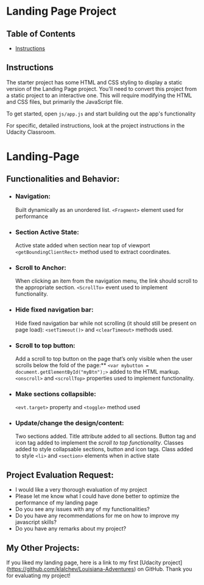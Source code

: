 # Landing Page Project

## Table of Contents

* [Instructions](#instructions)

## Instructions

The starter project has some HTML and CSS styling to display a static version of the Landing Page project. You'll need to convert this project from a static project to an interactive one. This will require modifying the HTML and CSS files, but primarily the JavaScript file.

To get started, open `js/app.js` and start building out the app's functionality

For specific, detailed instructions, look at the project instructions in the Udacity Classroom.
# Landing-Page

## Functionalities and Behavior:

* ### **Navigation:**
  Built dynamically as an unordered list. `<Fragment>` element used for performance

* ### **Section Active State:**
  Active state added when section near top of viewport `<getBoundingClientRect>` method used to extract coordinates.

* ### **Scroll to Anchor:**
  When clicking an item from the navigation menu, the link should scroll to the appropriate section. `<ScrollTo>` event used to implement functionality.

* ### **Hide fixed navigation bar:**
  Hide fixed navigation bar while not scrolling (it should still be present on page load): `<setTimeout()>` and `<clearTimeout>` methods used.

* ### **Scroll to top button:**
  Add a scroll to top button on the page that’s only visible when the user scrolls below the fold of the page:** `<var mybutton = document.getElementById("myBtn");>` added to the HTML markup. `<onscroll>` and `<scrollTop>` properties used to implement functionality.

* ### **Make sections collapsible:**
  `<evt.target>` property and `<toggle>` method used

* ### **Update/change the design/content:**
  Two sections added. Title attribute added to all sections. Button tag and icon tag added to implement the *scroll to top functionality*. Classes added to style collapsable sections, button and icon tags. Class added to style `<li>` and `<section>` elements when in active state


## Project Evaluation Request:
* I would like a very thorough evaluation of my project
* Please let me know what I could have done better to optimize the performance of my landing page
* Do you see any issues with any of my functionalities?
* Do you have any recommendations for me on how to improve my javascript skills?
* Do you have any remarks about my project?

## My Other Projects:
If you liked my landing page, here is a link to my first [Udacity project] (https://github.com/klalchev/Louisiana-Adventures) on GitHub. Thank you for evaluating my project!